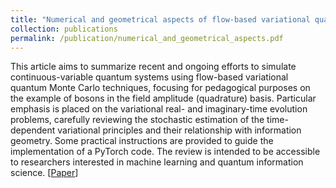```yaml
---
title: "Numerical and geometrical aspects of flow-based variational quantum Monte Carlo"
collection: publications
permalink: /publication/numerical_and_geometrical_aspects.pdf
---
```

This article aims to summarize recent and ongoing efforts 
to simulate continuous-variable quantum systems using 
flow-based variational quantum Monte Carlo techniques, 
focusing for pedagogical purposes on the example of 
bosons in the field amplitude (quadrature) basis. 
Particular emphasis is placed on the variational real- 
and imaginary-time evolution problems, carefully 
reviewing the stochastic estimation of the time-dependent 
variational principles and their relationship with 
information geometry. Some practical instructions are 
provided to guide the implementation of a PyTorch code. 
The review is intended to be accessible to researchers 
interested in machine learning and quantum information 
science.
[<a href="https://arxiv.org/abs/2203.14824">Paper</a>]